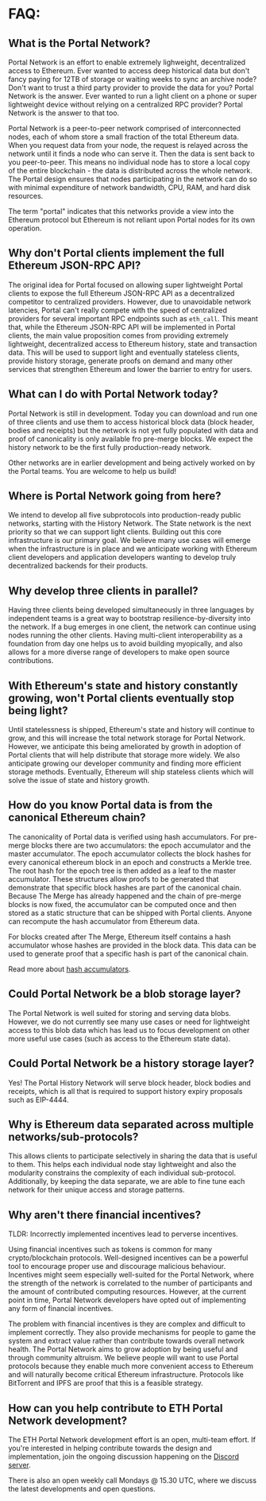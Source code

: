 # FAQ:

## What is the Portal Network?

Portal Network is an effort to enable extremely lighweight, decentralized access to Ethereum. Ever wanted to access deep historical data but don't fancy paying for 12TB of storage or waiting weeks to sync an archive node? Don't want to trust a third party provider to provide the data for you? Portal Network is the answer. Ever wanted to run a light client on a phone or super lightweight device without relying on a centralized RPC provider? Portal Network is the answer to that too. 

Portal Network is a peer-to-peer network comprised of interconnected nodes, each of whom store a small fraction of the total Ethereum data. When you request data from your node, the request is relayed across the network until it finds a node who can serve it. Then the data is sent back to you peer-to-peer. This means no individual node has to store a local copy of the entire blockchain - the data is distributed across the whole network. The Portal design ensures that nodes participating in the network can do so with minimal expenditure of network bandwidth, CPU, RAM, and hard disk resources.

The term "portal" indicates that this networks provide a view into the Ethereum protocol but Ethereum is not reliant upon Portal nodes for its own operation.

## Why don't Portal clients implement the full Ethereum JSON-RPC API?

The original idea for Portal focused on allowing super lightweight Portal clients to expose the full Ethereum JSON-RPC API as a decentralized competitor to centralized providers. However, due to unavoidable network latencies, Portal can't really compete with the speed of centralized providers for several important RPC endpoints such as `eth_call`. This meant that, while the Ethereum JSON-RPC API will be implemented in Portal clients, the main value proposition comes from providing extremely lightweight, decentralized access to Ethereum history, state and transaction data. This will be used to support light and eventually stateless clients, provide history storage, generate proofs on demand and many other services that strengthen Ethereum and lower the barrier to entry for users. 

## What can I do with Portal Network today?

Portal Network is still in development. Today you can download and run one of three clients and use them to access historical block data (block header, bodies and receipts) but the network is not yet fully populated with data and proof of canonicality is only available fro pre-merge blocks.
We expect the history network to be the first fully production-ready network.

Other networks are in earlier development and being actively worked on by the Portal teams. You are welcome to help us build!

## Where is Portal Network going from here?

We intend to develop all five subprotocols into production-ready public networks, starting with the History Network. The State network is the next priority so that we can support light clients. Building out this core infrastructure is our primary goal. We believe many use cases will emerge when the infrastructure is in place and we anticipate working with Ethereum client developers and application developers wanting to develop truly decentralized backends for their products.


## Why develop three clients in parallel?

Having three clients being developed simultaneously in three languages by independent teams is a great way to bootstrap resilience-by-diversity into the network. If a bug emerges in one client, the network can continue using nodes running the other clients. Having multi-client interoperability as a foundation from day one helps us to avoid building myopically, and also allows for a more diverse range of developers to make open source contributions.

## With Ethereum's state and history constantly growing, won't Portal clients eventually stop being light?

Until statelessness is shipped, Ethereum's state and history will continue to grow, and this will increase the total network storage for Portal Network. However, we anticipate this being ameliorated by growth in adoption of Portal clients that will help distribute that storage more widely. We also anticipate growing our developer community and finding more efficient storage methods. Eventually, Ethereum will ship stateless clients which will solve the issue of state and history growth.


## How do you know Portal data is from the canonical Ethereum chain?

The canonicality of Portal data is verified using hash accumulators. For pre-merge blocks there are two accumulators: the epoch accumulator and the master accumulator. The epoch accumulator collects the block hashes for every canonical ethereum block in an epoch and constructs a Merkle tree. The root hash for the epoch tree is then added as a leaf to the master accumulator. These structures allow proofs to be generated that demonstrate that specific block hashes are part of the canonical chain. Because The Merge has already happened and the chain of pre-merge blocks is now fixed, the accumulator can be computed once and then stored as a static structure that can be shipped with Portal clients. Anyone can recompute the hash accumulator from Ethereum data.

For blocks created after The Merge, Ethereum itself contains a hash accumulator whose hashes are provided in the block data. This data can be used to generate proof that a specific hash is part of the canonical chain.

Read more about [hash accumulators](../concepts/hash-accumulators.mdx).


## Could Portal Network be a blob storage layer?

The Portal Network is well suited for storing and serving data blobs.  However, we do not currently see many use cases or need for lightweight access to this blob data which has lead us to focus development on other more useful use cases (such as access to the Ethereum state data).

## Could Portal Network be a history storage layer?

Yes! The Portal History Network will serve block header, block bodies and receipts, which is all that is required to support history expiry proposals such as EIP-4444.


## Why is Ethereum data separated across multiple networks/sub-protocols?

This allows clients to participate selectively in sharing the data that is useful to them. This helps each individual node stay lightweight and also the modularity constrains the complexity of each individual sub-protocol.  Additionally, by keeping the data separate, we are able to fine tune each network for their unique access and storage patterns.


## Why aren't there financial incentives?

TLDR: Incorrectly implemented incentives lead to perverse incentives.

Using financial incentives such as tokens is common for many crypto/blockchain protocols. Well-designed incentives can be a powerful tool to encourage proper use and discourage malicious behaviour. Incentives might seem especially well-suited for the Portal Network, where the strength of the network is correlated to the number of participants and the amount of contributed computing resources. However, at the current point in time, Portal Network developers have opted out of implementing any form of financial incentives.

The problem with financial incentives is they are complex and difficult to implement correctly. They also provide mechanisms for people to game the system and extract value rather than contribute towards overall network health. The Portal Network aims to grow adoption by being useful and through community altruism. We believe people will want to use Portal protocols because they enable much more convenient access to Ethereum and will naturally become critical Ethereum infrastructure. Protocols like BitTorrent and IPFS are proof that this is a feasible strategy.

## How can you help contribute to ETH Portal Network development?

The ETH Portal Network development effort is an open, multi-team effort. If you're interested in helping contribute towards the design and implementation, join the ongoing discussion happening on the [Discord server](https://discord.gg/rHruRsbgeY).

There is also an open weekly call Mondays @ 15.30 UTC, where we discuss the latest developments and open questions.